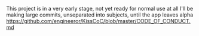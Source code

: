 This project is in a very early stage, not yet ready for normal use at all
I'll be making large commits, unseparated into subjects, until the app leaves alpha
https://github.com/engineeror/KissCoC/blob/master/CODE_OF_CONDUCT.md

